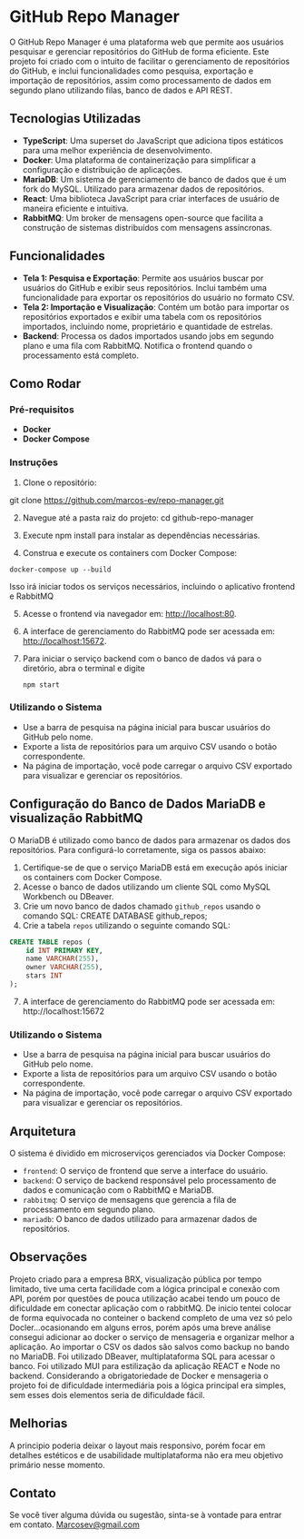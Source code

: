 # GitHub Repo Manager

O GitHub Repo Manager é uma plataforma web que permite aos usuários pesquisar e gerenciar repositórios do GitHub de forma eficiente. Este projeto foi criado com o intuito de facilitar o gerenciamento de repositórios do GitHub, e inclui funcionalidades como pesquisa, exportação e importação de repositórios, assim como processamento de dados em segundo plano utilizando filas, banco de dados e API REST.

## Tecnologias Utilizadas

- **TypeScript**: Uma superset do JavaScript que adiciona tipos estáticos para uma melhor experiência de desenvolvimento.
- **Docker**: Uma plataforma de containerização para simplificar a configuração e distribuição de aplicações.
- **MariaDB**: Um sistema de gerenciamento de banco de dados que é um fork do MySQL. Utilizado para armazenar dados de repositórios.
- **React**: Uma biblioteca JavaScript para criar interfaces de usuário de maneira eficiente e intuitiva.
- **RabbitMQ**: Um broker de mensagens open-source que facilita a construção de sistemas distribuídos com mensagens assíncronas.

## Funcionalidades

- **Tela 1: Pesquisa e Exportação**: Permite aos usuários buscar por usuários do GitHub e exibir seus repositórios. Inclui também uma funcionalidade para exportar os repositórios do usuário no formato CSV.
- **Tela 2: Importação e Visualização**: Contém um botão para importar os repositórios exportados e exibir uma tabela com os repositórios importados, incluindo nome, proprietário e quantidade de estrelas.
- **Backend**: Processa os dados importados usando jobs em segundo plano e uma fila com RabbitMQ. Notifica o frontend quando o processamento está completo.

## Como Rodar

### Pré-requisitos

- **Docker**
- **Docker Compose**

### Instruções

1. Clone o repositório:

git clone https://github.com/marcos-ev/repo-manager.git


2. Navegue até a pasta raiz do projeto:
cd github-repo-manager


3. Execute npm install para instalar as dependências necessárias.

4. Construa e execute os containers com Docker Compose:

```
docker-compose up --build

```
Isso irá iniciar todos os serviços necessários, incluindo o aplicativo frontend e RabbitMQ 

5. Acesse o frontend via navegador em: [http://localhost:80](http://localhost:80).

6. A interface de gerenciamento do RabbitMQ pode ser acessada em: [http://localhost:15672](http://localhost:15672).

7. Para iniciar o serviço backend com o banco de dados vá para o diretório, abra o terminal e digite
   ```
   npm start
   ```

### Utilizando o Sistema

- Use a barra de pesquisa na página inicial para buscar usuários do GitHub pelo nome.
- Exporte a lista de repositórios para um arquivo CSV usando o botão correspondente.
- Na página de importação, você pode carregar o arquivo CSV exportado para visualizar e gerenciar os repositórios.

## Configuração do Banco de Dados MariaDB e visualização RabbitMQ

O MariaDB é utilizado como banco de dados para armazenar os dados dos repositórios. Para configurá-lo corretamente, siga os passos abaixo:

1. Certifique-se de que o serviço MariaDB está em execução após iniciar os containers com Docker Compose.
2. Acesse o banco de dados utilizando um cliente SQL como MySQL Workbench ou DBeaver.
3. Crie um novo banco de dados chamado `github_repos` usando o comando SQL:
CREATE DATABASE github_repos;
4. Crie a tabela `repos` utilizando o seguinte comando SQL:
```sql
CREATE TABLE repos (
    id INT PRIMARY KEY,
    name VARCHAR(255),
    owner VARCHAR(255),
    stars INT
);

```
7. A interface de gerenciamento do RabbitMQ pode ser acessada em:
http://localhost:15672


### Utilizando o Sistema

- Use a barra de pesquisa na página inicial para buscar usuários do GitHub pelo nome.
- Exporte a lista de repositórios para um arquivo CSV usando o botão correspondente.
- Na página de importação, você pode carregar o arquivo CSV exportado para visualizar e gerenciar os repositórios.

## Arquitetura

O sistema é dividido em microserviços gerenciados via Docker Compose:

- `frontend`: O serviço de frontend que serve a interface do usuário.
- `backend`: O serviço de backend responsável pelo processamento de dados e comunicação com o RabbitMQ e MariaDB.
- `rabbitmq`: O serviço de mensagens que gerencia a fila de processamento em segundo plano.
- `mariadb`: O banco de dados utilizado para armazenar dados de repositórios.

## Observações

Projeto criado para a empresa BRX, visualização pública por tempo limitado, tive uma certa facilidade com a lógica principal e conexão com API, porém por questões de pouca utilização acabei tendo um pouco de dificuldade em conectar aplicação com o rabbitMQ. De inicio tentei colocar de forma equivocada no conteiner o backend completo de uma vez só pelo Docler...ocasionando em alguns erros, porém após uma breve análise consegui adicionar ao docker o serviço de mensageria e organizar melhor a aplicação. Ao importar o CSV os dados são salvos como backup no bando no MariaDB. Foi utilizado DBeaver, multiplataforma SQL para acessar o banco. Foi utilizado MUI para estilização da aplicação REACT e Node no backend. Considerando a obrigatoriedade de Docker e mensageria o projeto foi de dificuldade intermediária pois a lógica principal era simples, sem esses dois elementos seria de dificuldade fácil.

## Melhorias

A principio poderia deixar o layout mais responsivo, porém focar em detalhes estéticos e de usabilidade multiplataforma não era meu objetivo primário nesse momento.

## Contato

Se você tiver alguma dúvida ou sugestão, sinta-se à vontade para entrar em contato. Marcosev@gmail.com 
